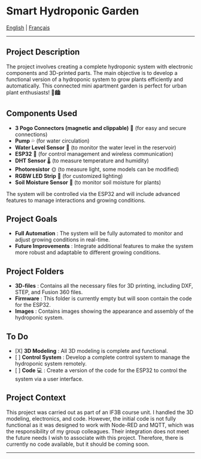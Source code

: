 # Smart Hydroponic Garden

[English](README.md) | [Français](README.fr.md)

---

## Project Description

The project involves creating a complete hydroponic system with electronic components and 3D-printed parts. The main objective is to develop a functional version of a hydroponic system to grow plants efficiently and automatically. This connected mini apartment garden is perfect for urban plant enthusiasts! 🌱🏙️

## Components Used

* **3 Pogo Connectors (magnetic and clippable)** 🔌 (for easy and secure connections)
* **Pump** 💦 (for water circulation)
* **Water Level Sensor** 🌊 (to monitor the water level in the reservoir)
* **ESP32** 📡 (for control management and wireless communication)
* **DHT Sensor** 🌡️ (to measure temperature and humidity)
* **Photoresistor** 🌞 (to measure light, some models can be modified)
* **RGBW LED Strip** 🌈 (for customized lighting)
* **Soil Moisture Sensor** 🍃 (to monitor soil moisture for plants)

The system will be controlled via the ESP32 and will include advanced features to manage interactions and growing conditions.

## Project Goals

* **Full Automation** : The system will be fully automated to monitor and adjust growing conditions in real-time.
* **Future Improvements** : Integrate additional features to make the system more robust and adaptable to different growing conditions.

## Project Folders

* **3D-files** : Contains all the necessary files for 3D printing, including DXF, STEP, and Fusion 360 files.
* **Firmware** : This folder is currently empty but will soon contain the code for the ESP32.
* **Images** : Contains images showing the appearance and assembly of the hydroponic system.

## To Do

* \[X\] **3D Modeling** : All 3D modeling is complete and functional.
* \[ \] **Control System** : Develop a complete control system to manage the hydroponic system remotely.
* \[ \] **Code** 💻 : Create a version of the code for the ESP32 to control the system via a user interface.

## Project Context

This project was carried out as part of an IF3B course unit. I handled the 3D modeling, electronics, and code. However, the initial code is not fully functional as it was designed to work with Node-RED and MQTT, which was the responsibility of my group colleagues. Their integration does not meet the future needs I wish to associate with this project. Therefore, there is currently no code available, but it should be coming soon.

---